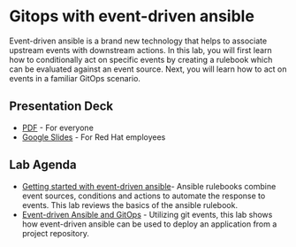 # Gitops with event-driven ansible 

Event-driven ansible is a brand new technology that helps to associate upstream events with downstream actions. In this lab, you will first learn how to conditionally act on specific events by creating a rulebook which can be evaluated against an event source. Next, you will learn how to act on events in a familiar GitOps scenario.

## Presentation Deck

- [PDF](decks/lab-eda-gitops.pdf) - For everyone
- [Google Slides](https://docs.google.com/presentation/d/1wrJ90OEvkais6wcyinMq42uv1_VJJQlzrxHy8UgC220/edit?usp=sharing) - For Red Hat employees


## Lab Agenda

- <a href="https://play.instruqt.com/embed/redhat/tracks/eda--ansible-rulebook?token=em_kn8hibVNgt0X03wZ" target="_blank">Getting started with event-driven ansible</a>- Ansible rulebooks combine event sources, conditions and actions to automate the response to events. This lab reviews the basics of the ansible rulebook.
- <a href="https://play.instruqt.com/embed/redhat/tracks/eda-gitops?token=em__C74PAmX2rePq7Kk" target="_blank">Event-driven Ansible and GitOps</a> - Utilizing git events, this lab shows how event-driven ansible can be used to deploy an application from a project repository.



